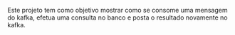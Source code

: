 Este projeto tem como objetivo mostrar como se consome uma mensagem do kafka, efetua uma consulta no banco e posta o resultado novamente no kafka.
